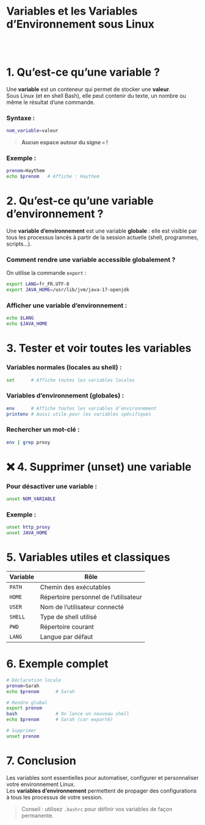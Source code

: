 # Variables et les Variables d’Environnement sous Linux


<br/>
<br/>

# 1. Qu’est-ce qu’une variable ?

Une **variable** est un conteneur qui permet de stocker une **valeur**.  
Sous Linux (et en shell Bash), elle peut contenir du texte, un nombre ou même le résultat d’une commande.

### Syntaxe :

```bash
nom_variable=valeur
```

>  **Aucun espace autour du signe `=` !**

###  Exemple :

```bash
prenom=Haythem
echo $prenom   # Affiche : Haythem
```



# 2. Qu’est-ce qu’une variable d’environnement ?

Une **variable d’environnement** est une variable **globale** : elle est visible par tous les processus lancés à partir de la session actuelle (shell, programmes, scripts...).

###  Comment rendre une variable accessible globalement ?

On utilise la commande `export` :

```bash
export LANG=fr_FR.UTF-8
export JAVA_HOME=/usr/lib/jvm/java-17-openjdk
```

###  Afficher une variable d’environnement :

```bash
echo $LANG
echo $JAVA_HOME
```



# 3. Tester et voir toutes les variables

### Variables normales (locales au shell) :

```bash
set      # Affiche toutes les variables locales
```

###  Variables d’environnement (globales) :

```bash
env      # Affiche toutes les variables d’environnement
printenv # Aussi utile pour les variables spécifiques
```

###  Rechercher un mot-clé :

```bash
env | grep proxy
```



# ❌ 4. Supprimer (unset) une variable

### Pour désactiver une variable :

```bash
unset NOM_VARIABLE
```

### Exemple :

```bash
unset http_proxy
unset JAVA_HOME
```



# 5. Variables utiles et classiques

| Variable         | Rôle                                |
|------------------|-------------------------------------|
| `PATH`           | Chemin des exécutables              |
| `HOME`           | Répertoire personnel de l’utilisateur |
| `USER`           | Nom de l’utilisateur connecté       |
| `SHELL`          | Type de shell utilisé               |
| `PWD`            | Répertoire courant                  |
| `LANG`           | Langue par défaut                   |



# 6. Exemple complet

```bash
# Déclaration locale
prenom=Sarah
echo $prenom      # Sarah

# Rendre global
export prenom
bash              # On lance un nouveau shell
echo $prenom      # Sarah (car exporté)

# Supprimer
unset prenom
```



# 7. Conclusion

Les variables sont essentielles pour automatiser, configurer et personnaliser votre environnement Linux.  
Les **variables d’environnement** permettent de propager des configurations à tous les processus de votre session.

> Conseil : utilisez `.bashrc` pour définir vos variables de façon permanente.
